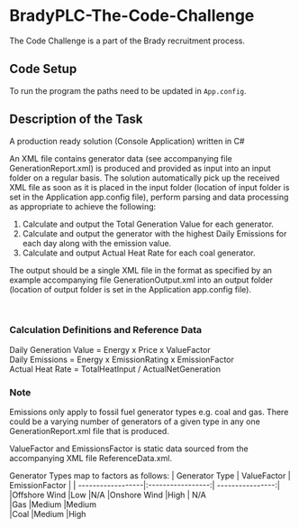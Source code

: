 # BradyPLC-The-Code-Challenge
The Code Challenge is a part of the Brady recruitment process.

## Code Setup
To run the program the paths need to be updated in `App.config`.

## Description of the Task
A production ready solution (Console Application) written in C#

An XML file contains generator data (see accompanying file GenerationReport.xml) is produced and provided as input into an input folder on a regular basis. 
The solution automatically pick up the received XML file as soon as it is placed in the input folder (location of input folder is set in the Application app.config file), perform parsing and data processing as appropriate to achieve the following:
1.	Calculate and output the Total Generation Value for each generator.
2.	Calculate and output the generator with the highest Daily Emissions for each day along with the emission value.
3.	Calculate and output Actual Heat Rate for each coal generator. 

The output should be a single XML file in the format as specified by an example accompanying file GenerationOutput.xml into an output folder (location of output folder is set in the Application app.config file).  

 
### Calculation Definitions and Reference Data
Daily Generation Value = Energy x Price x ValueFactor <br />
Daily Emissions = Energy x EmissionRating x EmissionFactor <br />
Actual Heat Rate = TotalHeatInput / ActualNetGeneration <br />

### Note
Emissions only apply to fossil fuel generator types e.g. coal and gas. There could be a varying number of generators of a given type in any one GenerationReport.xml file that is produced.

ValueFactor and EmissionsFactor is static data sourced from the accompanying XML file ReferenceData.xml. 

Generator Types map to factors as follows:
| Generator Type    | ValueFactor       | EmissionFactor   |
| ------------------|:-----------------:| ----------------:|
|Offshore Wind      |Low	              |N/A
|Onshore Wind       |High               | N/A	
|Gas	              |Medium	            |Medium             
|Coal	              |Medium	            |High               


